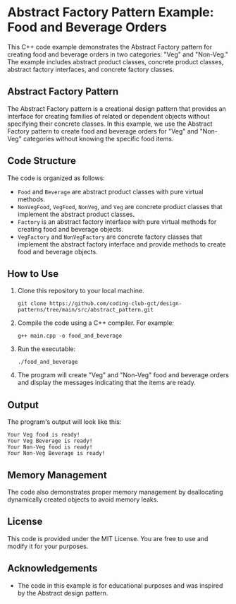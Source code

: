 
# Abstract Factory Pattern Example: Food and Beverage Orders

This C++ code example demonstrates the Abstract Factory pattern for creating food and beverage orders in two categories: "Veg" and "Non-Veg." The example includes abstract product classes, concrete product classes, abstract factory interfaces, and concrete factory classes.

## Abstract Factory Pattern

The Abstract Factory pattern is a creational design pattern that provides an interface for creating families of related or dependent objects without specifying their concrete classes. In this example, we use the Abstract Factory pattern to create food and beverage orders for "Veg" and "Non-Veg" categories without knowing the specific food items.

## Code Structure

The code is organized as follows:

- `Food` and `Beverage` are abstract product classes with pure virtual methods.
- `NonVegFood`, `VegFood`, `NonVeg`, and `Veg` are concrete product classes that implement the abstract product classes.
- `Factory` is an abstract factory interface with pure virtual methods for creating food and beverage objects.
- `VegFactory` and `NonVegFactory` are concrete factory classes that implement the abstract factory interface and provide methods to create food and beverage objects.

## How to Use

1. Clone this repository to your local machine.
    
     ```shell
   git clone https://github.com/coding-club-gct/design-patterns/tree/main/src/abstract_pattern.git
   ```

2. Compile the code using a C++ compiler. For example:

   ```shell
   g++ main.cpp -o food_and_beverage
   ```

3. Run the executable:

   ```shell
   ./food_and_beverage
   ```

4. The program will create "Veg" and "Non-Veg" food and beverage orders and display the messages indicating that the items are ready.

## Output

The program's output will look like this:

```
Your Veg food is ready!
Your Veg Beverage is ready!
Your Non-Veg food is ready!
Your Non-Veg Beverage is ready!
```

## Memory Management

The code also demonstrates proper memory management by deallocating dynamically created objects to avoid memory leaks.

## License

This code is provided under the MIT License. You are free to use and modify it for your purposes.

## Acknowledgements

- The code in this example is for educational purposes and was inspired by the Abstract design pattern.